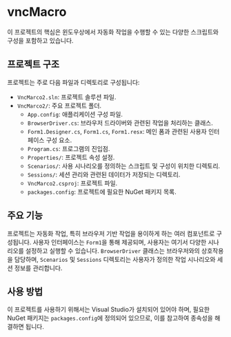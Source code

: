 # vncMacro 

이 프로젝트의 핵심은 윈도우상에서 자동화 작업을 수행할 수 있는 다양한 스크립트와 구성을 포함하고 있습니다.

## 프로젝트 구조

프로젝트는 주로 다음 파일과 디렉토리로 구성됩니다:

- `VncMarco2.sln`: 프로젝트 솔루션 파일.
- `VncMarco2/`: 주요 프로젝트 폴더.
  - `App.config`: 애플리케이션 구성 파일.
  - `BrowserDriver.cs`: 브라우저 드라이버와 관련된 작업을 처리하는 클래스.
  - `Form1.Designer.cs`, `Form1.cs`, `Form1.resx`: 메인 폼과 관련된 사용자 인터페이스 구성 요소.
  - `Program.cs`: 프로그램의 진입점.
  - `Properties/`: 프로젝트 속성 설정.
  - `Scenarios/`: 사용 시나리오를 정의하는 스크립트 및 구성이 위치한 디렉토리.
  - `Sessions/`: 세션 관리와 관련된 데이터가 저장되는 디렉토리.
  - `VncMarco2.csproj`: 프로젝트 파일.
  - `packages.config`: 프로젝트에 필요한 NuGet 패키지 목록.

## 주요 기능

프로젝트는 자동화 작업, 특히 브라우저 기반 작업을 용이하게 하는 여러 컴포넌트로 구성됩니다. 사용자 인터페이스는 `Form1`을 통해 제공되며, 사용자는 여기서 다양한 시나리오를 설정하고 실행할 수 있습니다. `BrowserDriver` 클래스는 브라우저와의 상호작용을 담당하며, `Scenarios` 및 `Sessions` 디렉토리는 사용자가 정의한 작업 시나리오와 세션 정보를 관리합니다.

## 사용 방법

이 프로젝트를 사용하기 위해서는 Visual Studio가 설치되어 있어야 하며, 필요한 NuGet 패키지는 `packages.config`에 정의되어 있으므로, 이를 참고하여 종속성을 해결하면 됩니다.
